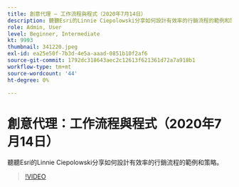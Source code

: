 ```yaml
---
title: 創意代理 — 工作流程與程式（2020年7月14日）
description: 聽聽Esri的Linnie Ciepolowski分享如何設計有效率的行銷流程的範例和策略。
role: Admin, User
level: Beginner, Intermediate
kt: 9993
thumbnail: 341220.jpeg
exl-id: ea25e50f-7b3d-4e5a-aaad-0851b10f2af6
source-git-commit: 1792dc318643aec2c12613f621361d72a7a918b1
workflow-type: tm+mt
source-wordcount: '44'
ht-degree: 0%

---
```


# 創意代理：工作流程與程式（2020年7月14日）

聽聽Esri的Linnie Ciepolowski分享如何設計有效率的行銷流程的範例和策略。

>[!VIDEO](https://video.tv.adobe.com/v/341220/?quality=12&learn=on)
